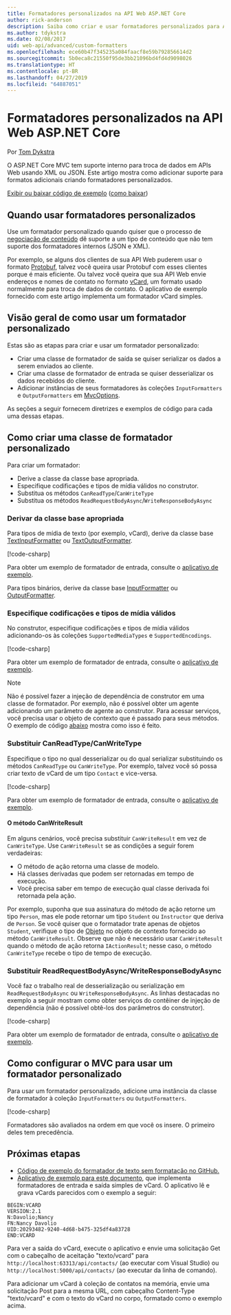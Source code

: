 ```yaml
---
title: Formatadores personalizados na API Web ASP.NET Core
author: rick-anderson
description: Saiba como criar e usar formatadores personalizados para APIs Web no ASP.NET Core.
ms.author: tdykstra
ms.date: 02/08/2017
uid: web-api/advanced/custom-formatters
ms.openlocfilehash: ece60b47f345235a084faacf8e59b792856614d2
ms.sourcegitcommit: 5b0eca8c21550f95de3bb21096bd4fd4d9098026
ms.translationtype: HT
ms.contentlocale: pt-BR
ms.lasthandoff: 04/27/2019
ms.locfileid: "64887051"
---
```

# <a name="custom-formatters-in-aspnet-core-web-api"></a>Formatadores personalizados na API Web ASP.NET Core

Por [Tom Dykstra](https://github.com/tdykstra)

O ASP.NET Core MVC tem suporte interno para troca de dados em APIs Web usando XML ou JSON. Este artigo mostra como adicionar suporte para formatos adicionais criando formatadores personalizados.

[Exibir ou baixar código de exemplo](https://github.com/aspnet/AspNetCore.Docs/tree/master/aspnetcore/web-api/advanced/custom-formatters/sample) ([como baixar](xref:index#how-to-download-a-sample))

## <a name="when-to-use-custom-formatters"></a>Quando usar formatadores personalizados

Use um formatador personalizado quando quiser que o processo de [negociação de conteúdo](xref:web-api/advanced/formatting#content-negotiation) dê suporte a um tipo de conteúdo que não tem suporte dos formatadores internos (JSON e XML).

Por exemplo, se alguns dos clientes de sua API Web puderem usar o formato [Protobuf](https://github.com/google/protobuf), talvez você queira usar Protobuf com esses clientes porque é mais eficiente. Ou talvez você queira que sua API Web envie endereços e nomes de contato no formato [vCard](https://wikipedia.org/wiki/VCard), um formato usado normalmente para troca de dados de contato. O aplicativo de exemplo fornecido com este artigo implementa um formatador vCard simples.

## <a name="overview-of-how-to-use-a-custom-formatter"></a>Visão geral de como usar um formatador personalizado

Estas são as etapas para criar e usar um formatador personalizado:

* Criar uma classe de formatador de saída se quiser serializar os dados a serem enviados ao cliente.
* Criar uma classe de formatador de entrada se quiser desserializar os dados recebidos do cliente.
* Adicionar instâncias de seus formatadores às coleções `InputFormatters` e `OutputFormatters` em [MvcOptions](/dotnet/api/microsoft.aspnetcore.mvc.mvcoptions).

As seções a seguir fornecem diretrizes e exemplos de código para cada uma dessas etapas.

## <a name="how-to-create-a-custom-formatter-class"></a>Como criar uma classe de formatador personalizado

Para criar um formatador:

* Derive a classe da classe base apropriada.
* Especifique codificações e tipos de mídia válidos no construtor.
* Substitua os métodos `CanReadType`/`CanWriteType`
* Substitua os métodos `ReadRequestBodyAsync`/`WriteResponseBodyAsync`
  
### <a name="derive-from-the-appropriate-base-class"></a>Derivar da classe base apropriada

Para tipos de mídia de texto (por exemplo, vCard), derive da classe base [TextInputFormatter](/dotnet/api/microsoft.aspnetcore.mvc.formatters.textinputformatter) ou [TextOutputFormatter](/dotnet/api/microsoft.aspnetcore.mvc.formatters.textoutputformatter).

[!code-csharp[](custom-formatters/sample/Formatters/VcardOutputFormatter.cs?name=classdef)]

Para obter um exemplo de formatador de entrada, consulte o [aplicativo de exemplo](https://github.com/aspnet/AspNetCore.Docs/tree/master/aspnetcore/web-api/advanced/custom-formatters/sample).

Para tipos binários, derive da classe base [InputFormatter](/dotnet/api/microsoft.aspnetcore.mvc.formatters.inputformatter) ou [OutputFormatter](/dotnet/api/microsoft.aspnetcore.mvc.formatters.outputformatter).

### <a name="specify-valid-media-types-and-encodings"></a>Especifique codificações e tipos de mídia válidos

No construtor, especifique codificações e tipos de mídia válidos adicionando-os às coleções `SupportedMediaTypes` e `SupportedEncodings`.

[!code-csharp[](custom-formatters/sample/Formatters/VcardOutputFormatter.cs?name=ctor&highlight=3,5-6)]

Para obter um exemplo de formatador de entrada, consulte o [aplicativo de exemplo](https://github.com/aspnet/AspNetCore.Docs/tree/master/aspnetcore/web-api/advanced/custom-formatters/sample).

> [!NOTE]
> Não é possível fazer a injeção de dependência de construtor em uma classe de formatador. Por exemplo, não é possível obter um agente adicionando um parâmetro de agente ao construtor. Para acessar serviços, você precisa usar o objeto de contexto que é passado para seus métodos. O exemplo de código [abaixo](#read-write) mostra como isso é feito.

### <a name="override-canreadtypecanwritetype"></a>Substituir CanReadType/CanWriteType

Especifique o tipo no qual desserializar ou do qual serializar substituindo os métodos `CanReadType` ou `CanWriteType`. Por exemplo, talvez você só possa criar texto de vCard de um tipo `Contact` e vice-versa.

[!code-csharp[](custom-formatters/sample/Formatters/VcardOutputFormatter.cs?name=canwritetype)]

Para obter um exemplo de formatador de entrada, consulte o [aplicativo de exemplo](https://github.com/aspnet/AspNetCore.Docs/tree/master/aspnetcore/web-api/advanced/custom-formatters/sample).

#### <a name="the-canwriteresult-method"></a>O método CanWriteResult

Em alguns cenários, você precisa substituir `CanWriteResult` em vez de `CanWriteType`. Use `CanWriteResult` se as condições a seguir forem verdadeiras:

* O método de ação retorna uma classe de modelo.
* Há classes derivadas que podem ser retornadas em tempo de execução.
* Você precisa saber em tempo de execução qual classe derivada foi retornada pela ação.

Por exemplo, suponha que sua assinatura do método de ação retorne um tipo `Person`, mas ele pode retornar um tipo `Student` ou `Instructor` que deriva de `Person`. Se você quiser que o formatador trate apenas de objetos `Student`, verifique o tipo de [Objeto](/dotnet/api/microsoft.aspnetcore.mvc.formatters.outputformattercanwritecontext#Microsoft_AspNetCore_Mvc_Formatters_OutputFormatterCanWriteContext_Object) no objeto de contexto fornecido ao método `CanWriteResult`. Observe que não é necessário usar `CanWriteResult` quando o método de ação retorna `IActionResult`; nesse caso, o método `CanWriteType` recebe o tipo de tempo de execução.

<a id="read-write"></a>

### <a name="override-readrequestbodyasyncwriteresponsebodyasync"></a>Substituir ReadRequestBodyAsync/WriteResponseBodyAsync

Você faz o trabalho real de desserialização ou serialização em `ReadRequestBodyAsync` ou `WriteResponseBodyAsync`. As linhas destacadas no exemplo a seguir mostram como obter serviços do contêiner de injeção de dependência (não é possível obtê-los dos parâmetros do construtor).

[!code-csharp[](custom-formatters/sample/Formatters/VcardOutputFormatter.cs?name=writeresponse&highlight=3-4)]

Para obter um exemplo de formatador de entrada, consulte o [aplicativo de exemplo](https://github.com/aspnet/AspNetCore.Docs/tree/master/aspnetcore/web-api/advanced/custom-formatters/sample).

## <a name="how-to-configure-mvc-to-use-a-custom-formatter"></a>Como configurar o MVC para usar um formatador personalizado

Para usar um formatador personalizado, adicione uma instância da classe de formatador à coleção `InputFormatters` ou `OutputFormatters`.

[!code-csharp[](custom-formatters/sample/Startup.cs?name=mvcoptions&highlight=3-4)]

Formatadores são avaliados na ordem em que você os insere. O primeiro deles tem precedência.

## <a name="next-steps"></a>Próximas etapas

* [Código de exemplo do formatador de texto sem formatação no GitHub.](https://github.com/aspnet/Entropy/tree/master/samples/Mvc.Formatters)
* [Aplicativo de exemplo para este documento](https://github.com/aspnet/AspNetCore.Docs/tree/master/aspnetcore/web-api/advanced/custom-formatters/sample), que implementa formatadores de entrada e saída simples de vCard. O aplicativo lê e grava vCards parecidos com o exemplo a seguir:

```
BEGIN:VCARD
VERSION:2.1
N:Davolio;Nancy
FN:Nancy Davolio
UID:20293482-9240-4d68-b475-325df4a83728
END:VCARD
```

Para ver a saída do vCard, execute o aplicativo e envie uma solicitação Get com o cabeçalho de aceitação "texto/vcard" para `http://localhost:63313/api/contacts/` (ao executar com Visual Studio) ou `http://localhost:5000/api/contacts/` (ao executar da linha de comando).

Para adicionar um vCard à coleção de contatos na memória, envie uma solicitação Post para a mesma URL, com cabeçalho Content-Type "texto/vcard" e com o texto do vCard no corpo, formatado como o exemplo acima.
